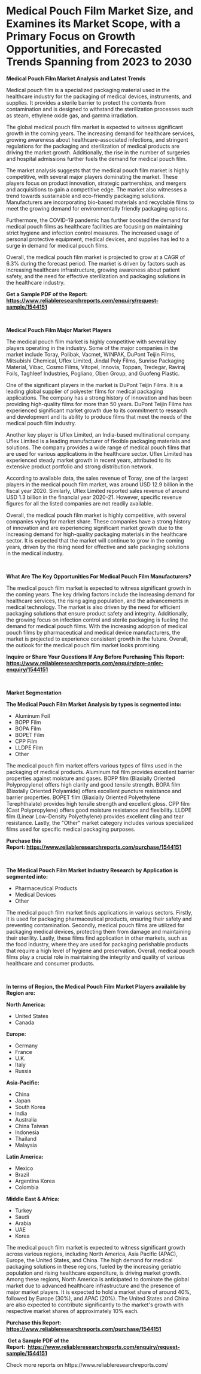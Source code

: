 <p><h1>Medical Pouch Film Market Size, and Examines its Market Scope, with a Primary Focus on Growth Opportunities, and Forecasted Trends Spanning from 2023 to 2030</h1></p><p><strong>Medical Pouch Film Market Analysis and Latest Trends</strong></p>
<p><p>Medical pouch film is a specialized packaging material used in the healthcare industry for the packaging of medical devices, instruments, and supplies. It provides a sterile barrier to protect the contents from contamination and is designed to withstand the sterilization processes such as steam, ethylene oxide gas, and gamma irradiation.</p><p>The global medical pouch film market is expected to witness significant growth in the coming years. The increasing demand for healthcare services, growing awareness about healthcare-associated infections, and stringent regulations for the packaging and sterilization of medical products are driving the market growth. Additionally, the rise in the number of surgeries and hospital admissions further fuels the demand for medical pouch film.</p><p>The market analysis suggests that the medical pouch film market is highly competitive, with several major players dominating the market. These players focus on product innovation, strategic partnerships, and mergers and acquisitions to gain a competitive edge. The market also witnesses a trend towards sustainable and eco-friendly packaging solutions. Manufacturers are incorporating bio-based materials and recyclable films to meet the growing demand for environmentally friendly packaging options.</p><p>Furthermore, the COVID-19 pandemic has further boosted the demand for medical pouch films as healthcare facilities are focusing on maintaining strict hygiene and infection control measures. The increased usage of personal protective equipment, medical devices, and supplies has led to a surge in demand for medical pouch films.</p><p>Overall, the medical pouch film market is projected to grow at a CAGR of 6.3% during the forecast period. The market is driven by factors such as increasing healthcare infrastructure, growing awareness about patient safety, and the need for effective sterilization and packaging solutions in the healthcare industry.</p></p>
<p><strong>Get a Sample PDF of the Report:&nbsp; <a href="https://www.reliableresearchreports.com/enquiry/request-sample/1544151">https://www.reliableresearchreports.com/enquiry/request-sample/1544151</a></strong></p>
<p>&nbsp;</p>
<p><strong>Medical Pouch Film Major Market Players</strong></p>
<p><p>The medical pouch film market is highly competitive with several key players operating in the industry. Some of the major companies in the market include Toray, Polibak, Vacmet, WINPAK, DuPont Teijin Films, Mitsubishi Chemical, Uflex Limited, Jindal Poly Films, Sunrise Packaging Material, Vibac, Cosmo Films, Vitopel, Innovia, Toppan, Tredegar, Raviraj Foils, Taghleef Industries, Pogliano, Oben Group, and Guofeng Plastic.</p><p>One of the significant players in the market is DuPont Teijin Films. It is a leading global supplier of polyester films for medical packaging applications. The company has a strong history of innovation and has been providing high-quality films for more than 50 years. DuPont Teijin Films has experienced significant market growth due to its commitment to research and development and its ability to produce films that meet the needs of the medical pouch film industry.</p><p>Another key player is Uflex Limited, an India-based multinational company. Uflex Limited is a leading manufacturer of flexible packaging materials and solutions. The company provides a wide range of medical pouch films that are used for various applications in the healthcare sector. Uflex Limited has experienced steady market growth in recent years, attributed to its extensive product portfolio and strong distribution network.</p><p>According to available data, the sales revenue of Toray, one of the largest players in the medical pouch film market, was around USD 12.9 billion in the fiscal year 2020. Similarly, Uflex Limited reported sales revenue of around USD 1.3 billion in the financial year 2020-21. However, specific revenue figures for all the listed companies are not readily available.</p><p>Overall, the medical pouch film market is highly competitive, with several companies vying for market share. These companies have a strong history of innovation and are experiencing significant market growth due to the increasing demand for high-quality packaging materials in the healthcare sector. It is expected that the market will continue to grow in the coming years, driven by the rising need for effective and safe packaging solutions in the medical industry.</p></p>
<p>&nbsp;</p>
<p><strong>What Are The Key Opportunities For Medical Pouch Film Manufacturers?</strong></p>
<p><p>The medical pouch film market is expected to witness significant growth in the coming years. The key driving factors include the increasing demand for healthcare services, the rising aging population, and the advancements in medical technology. The market is also driven by the need for efficient packaging solutions that ensure product safety and integrity. Additionally, the growing focus on infection control and sterile packaging is fueling the demand for medical pouch films. With the increasing adoption of medical pouch films by pharmaceutical and medical device manufacturers, the market is projected to experience consistent growth in the future. Overall, the outlook for the medical pouch film market looks promising.</p></p>
<p><strong>Inquire or Share Your Questions If Any Before Purchasing This Report: <a href="https://www.reliableresearchreports.com/enquiry/pre-order-enquiry/1544151">https://www.reliableresearchreports.com/enquiry/pre-order-enquiry/1544151</a></strong></p>
<p>&nbsp;</p>
<p><strong>Market Segmentation</strong></p>
<p><strong>The Medical Pouch Film Market Analysis by types is segmented into:</strong></p>
<p><ul><li>Aluminum Foil</li><li>BOPP Film</li><li>BOPA Film</li><li>BOPET Film</li><li>CPP Film</li><li>LLDPE Film</li><li>Other</li></ul></p>
<p><p>The medical pouch film market offers various types of films used in the packaging of medical products. Aluminum foil film provides excellent barrier properties against moisture and gases. BOPP film (Biaxially Oriented Polypropylene) offers high clarity and good tensile strength. BOPA film (Biaxially Oriented Polyamide) offers excellent puncture resistance and barrier properties. BOPET film (Biaxially Oriented Polyethylene Terephthalate) provides high tensile strength and excellent gloss. CPP film (Cast Polypropylene) offers good moisture resistance and flexibility. LLDPE film (Linear Low-Density Polyethylene) provides excellent cling and tear resistance. Lastly, the "Other" market category includes various specialized films used for specific medical packaging purposes.</p></p>
<p><strong>Purchase this Report:&nbsp;<a href="https://www.reliableresearchreports.com/purchase/1544151">https://www.reliableresearchreports.com/purchase/1544151</a></strong></p>
<p>&nbsp;</p>
<p><strong>The Medical Pouch Film Market Industry Research by Application is segmented into:</strong></p>
<p><ul><li>Pharmaceutical Products</li><li>Medical Devices</li><li>Other</li></ul></p>
<p><p>The medical pouch film market finds applications in various sectors. Firstly, it is used for packaging pharmaceutical products, ensuring their safety and preventing contamination. Secondly, medical pouch films are utilized for packaging medical devices, protecting them from damage and maintaining their sterility. Lastly, these films find application in other markets, such as the food industry, where they are used for packaging perishable products that require a high level of hygiene and preservation. Overall, medical pouch films play a crucial role in maintaining the integrity and quality of various healthcare and consumer products.</p></p>
<p>&nbsp;</p>
<p><strong>In terms of Region, the Medical Pouch Film Market Players available by Region are:</strong></p>
<p>
    <p> <strong> North America: </strong>
        <ul>
            <li>United States</li>
            <li>Canada</li>
        </ul>
        </p> 
    <p> <strong> Europe: </strong>
        <ul>
            <li>Germany</li>
            <li>France</li>
            <li>U.K.</li>
            <li>Italy</li>
            <li>Russia</li>
        </ul>
        </p> 
    <p> <strong> Asia-Pacific: </strong>
        <ul>
            <li>China</li>
            <li>Japan</li>
            <li>South Korea</li>
            <li>India</li>
            <li>Australia</li>
            <li>China Taiwan</li>
            <li>Indonesia</li>
            <li>Thailand</li>
            <li>Malaysia</li>
        </ul>
        </p> 
    <p> <strong> Latin America: </strong>
        <ul>
            <li>Mexico</li>
            <li>Brazil</li>
            <li>Argentina Korea</li>
            <li>Colombia</li>
        </ul>
        </p> 
    <p> <strong> Middle East & Africa: </strong>
        <ul>
            <li>Turkey</li>
            <li>Saudi</li>
            <li>Arabia</li>
            <li>UAE</li>
            <li>Korea</li>
        </ul>
    </p>
    </p>
<p><p>The medical pouch film market is expected to witness significant growth across various regions, including North America, Asia Pacific (APAC), Europe, the United States, and China. The high demand for medical packaging solutions in these regions, fueled by the increasing geriatric population and rising healthcare expenditure, is driving market growth. Among these regions, North America is anticipated to dominate the global market due to advanced healthcare infrastructure and the presence of major market players. It is expected to hold a market share of around 40%, followed by Europe (30%), and APAC (20%). The United States and China are also expected to contribute significantly to the market's growth with respective market shares of approximately 10% each.</p></p>
<p><strong>Purchase this Report: <a href="https://www.reliableresearchreports.com/purchase/1544151">https://www.reliableresearchreports.com/purchase/1544151</a></strong></p>
<p>&nbsp;<strong>Get a Sample PDF of the Report:&nbsp;&nbsp;<a href="https://www.reliableresearchreports.com/enquiry/request-sample/1544151">https://www.reliableresearchreports.com/enquiry/request-sample/1544151</a></strong></p>
<p><strong></strong></p>
<p>Check more reports on https://www.reliableresearchreports.com/</p>